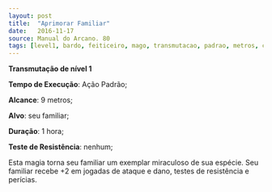 ```yaml
---
layout: post
title:  "Aprimorar Familiar"
date:   2016-11-17
source: Manual do Arcano. 80
tags: [level1, bardo, feiticeiro, mago, transmutacao, padrao, metros, criatura, hora, nenhum]
---
```


**Transmutação de nível 1**

**Tempo de Execução**: Ação Padrão;

**Alcance**: 9 metros;

**Alvo**: seu familiar;

**Duração**: 1 hora;

**Teste de Resistência**:  nenhum;

Esta magia torna seu familiar um 
exemplar miraculoso de sua espécie. Seu 
familiar recebe +2 em jogadas de ataque 
e dano, testes de resistência e perícias.